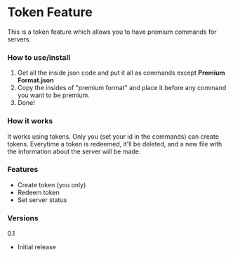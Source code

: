 # Token Feature

This is a token feature which allows you to have premium commands for servers.

### How to use/install
1. Get all the inside json code and put it all as commands except **Premium Format.json**
2. Copy the insides of "premium format" and place it before any command you want to be premium.
3. Done!

### How it works
It works using tokens. Only you (set your id in the commands) can create tokens. Everytime a token is redeemed, it'll be deleted, and a new file with the information about the server will be made.

### Features
- Create token (you only)
- Redeem token
- Set server status

### Versions

0.1
-  Initial release
